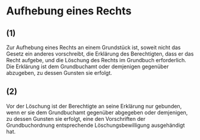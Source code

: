 # Aufhebung eines Rechts



## (1)

 Zur Aufhebung eines Rechts an einem Grundstück ist, soweit nicht das Gesetz ein anderes vorschreibt, die Erklärung des Berechtigten, dass er das Recht aufgebe, und die Löschung des Rechts im Grundbuch erforderlich. Die Erklärung ist dem Grundbuchamt oder demjenigen gegenüber abzugeben, zu dessen Gunsten sie erfolgt.

## (2)

 Vor der Löschung ist der Berechtigte an seine Erklärung nur gebunden, wenn er sie dem Grundbuchamt gegenüber abgegeben oder demjenigen, zu dessen Gunsten sie erfolgt, eine den Vorschriften der Grundbuchordnung entsprechende Löschungsbewilligung ausgehändigt hat. 

